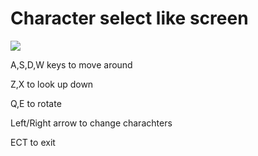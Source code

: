 # Character select like screen

![](https://github.com/m9s7/rg_proj/blob/master/showcase_gif.gif)

A,S,D,W keys to move around 

Z,X to look up down

Q,E to rotate

Left/Right arrow to change charachters

ECT to exit
